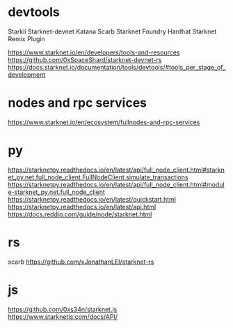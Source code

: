 # devtools

Starkli
Starknet-devnet
Katana
Scarb
Starknet Foundry
Hardhat
Starknet Remix Plugin

https://www.starknet.io/en/developers/tools-and-resources
https://github.com/0xSpaceShard/starknet-devnet-rs
https://docs.starknet.io/documentation/tools/devtools/#tools_per_stage_of_development
# nodes and rpc services
https://www.starknet.io/en/ecosystem/fullnodes-and-rpc-services
# py
https://starknetpy.readthedocs.io/en/latest/api/full_node_client.html#starknet_py.net.full_node_client.FullNodeClient.simulate_transactions
https://starknetpy.readthedocs.io/en/latest/api/full_node_client.html#module-starknet_py.net.full_node_client
https://starknetpy.readthedocs.io/en/latest/quickstart.html
https://starknetpy.readthedocs.io/en/latest/api.html
https://docs.reddio.com/guide/node/starknet.html
# rs
scarb
https://github.com/xJonathanLEI/starknet-rs
# js
https://github.com/0xs34n/starknet.js
https://www.starknetjs.com/docs/API/